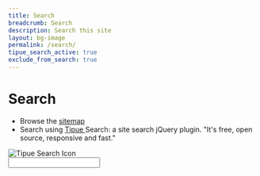 ```yaml
---
title: Search
breadcrumb: Search
description: Search this site
layout: bg-image
permalink: /search/
tipue_search_active: true
exclude_from_search: true
---
```

<h1>Search</h1>
<ul>
<li>Browse the <a href="sitemap/">sitemap</a></li>
<li>Search using
<a href="http://www.tipue.com/" target="blank">
	Tipue
</a> 
Search: a site search jQuery plugin. "It's free, open source, responsive and fast."
</li>
</ul>
<form action="{{ page.url | relative_url }}">
	<div class="tipue_search_left">
		<img src="{{ "/assets/tipuesearch/search.png" | relative_url }}" 
			alt="Tipue Search Icon"
			class="tipue_search_icon" />
	</div>
  	<div class="tipue_search_right">
		<input type="text" name="q" id="tipue_search_input" 
			pattern=".{3,}" title="At least 3 characters" required />
	</div>
	<div style="clear: both;">
	</div>
</form>

<div id="tipue_search_content">
</div>

<script>
	$(document).ready(function() {
		$('#tipue_search_input').tipuesearch();
	});
</script>

